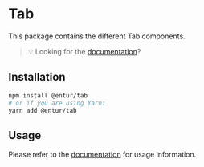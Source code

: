 # Tab

This package contains the different Tab components.

> 💡 Looking for the [documentation](https://linje.entur.no/komponenter/layout-og-flater/tab)?

## Installation

```sh
npm install @entur/tab
# or if you are using Yarn:
yarn add @entur/tab
```

## Usage

Please refer to the [documentation](https://linje.entur.no/komponenter/layout-og-flater/tab) for usage information.
